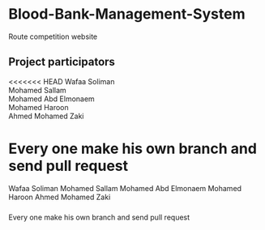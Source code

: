 # Blood-Bank-Management-System
Route competition website
## Project participators
<<<<<<< HEAD
Wafaa Soliman <br />
Mohamed Sallam <br />
Mohamed Abd Elmonaem <br />
Mohamed Haroon <br />
Ahmed Mohamed Zaki <br />
###
Every one make his own branch and send pull request
=======
Wafaa Soliman
Mohamed Sallam
Mohamed Abd Elmonaem
Mohamed Haroon
Ahmed Mohamed Zaki
###
Every one make his own branch and send pull request
>>>>>>>
